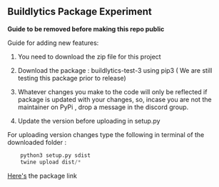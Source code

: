 <h2> Buildlytics Package Experiment </h2>

**Guide to be removed before making this repo public**

Guide for adding new features:

1) You need to download the zip file for this project

2) Download the package : buildlytics-test-3 using pip3 ( We are still testing this package prior to release)

3) Whatever changes you make to the code will only be reflected if package is updated with your changes, so, incase you are not the maintainer on PyPi , drop a message in the discord group. 

4) Update the version before uploading in setup.py

 For uploading version changes type the following in terminal of the downloaded folder : 


``` python
    python3 setup.py sdist
    twine upload dist/*
```


[Here's](https://pypi.org/project/buildlytics-test-3/) the package link

